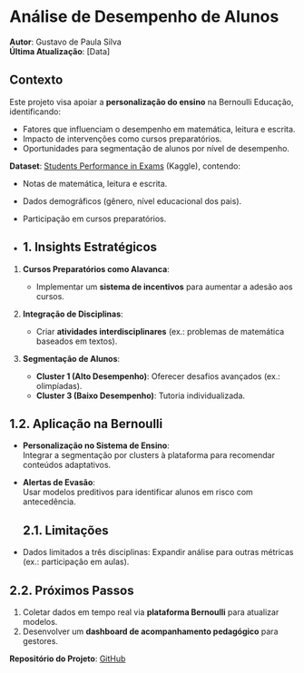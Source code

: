 # Análise de Desempenho de Alunos  
**Autor**: Gustavo de Paula Silva  
**Última Atualização**: [Data]  

## Contexto  
Este projeto visa apoiar a **personalização do ensino** na Bernoulli Educação, identificando:  
- Fatores que influenciam o desempenho em matemática, leitura e escrita.  
- Impacto de intervenções como cursos preparatórios.  
- Oportunidades para segmentação de alunos por nível de desempenho.  

**Dataset**: [Students Performance in Exams](https://www.kaggle.com/datasets/spscientist/students-performance-in-exams) (Kaggle), contendo:  
- Notas de matemática, leitura e escrita.  
- Dados demográficos (gênero, nível educacional dos pais).  
- Participação em cursos preparatórios.

- ## 1. Insights Estratégicos  
1. **Cursos Preparatórios como Alavanca**:  
   - Implementar um **sistema de incentivos** para aumentar a adesão aos cursos.  

2. **Integração de Disciplinas**:  
   - Criar **atividades interdisciplinares** (ex.: problemas de matemática baseados em textos).  

3. **Segmentação de Alunos**:  
   - **Cluster 1 (Alto Desempenho)**: Oferecer desafios avançados (ex.: olimpíadas).  
   - **Cluster 3 (Baixo Desempenho)**: Tutoria individualizada.  

## 1.2. Aplicação na Bernoulli  
- **Personalização no Sistema de Ensino**:  
  Integrar a segmentação por clusters à plataforma para recomendar conteúdos adaptativos.  
- **Alertas de Evasão**:  
  Usar modelos preditivos para identificar alunos em risco com antecedência.

  ## 2.1. Limitações  
- Dados limitados a três disciplinas: Expandir análise para outras métricas (ex.: participação em aulas).  

## 2.2. Próximos Passos  
1. Coletar dados em tempo real via **plataforma Bernoulli** para atualizar modelos.  
2. Desenvolver um **dashboard de acompanhamento pedagógico** para gestores.  

**Repositório do Projeto**: [GitHub](https://github.com/gustavogit4/analise-educacional) 
